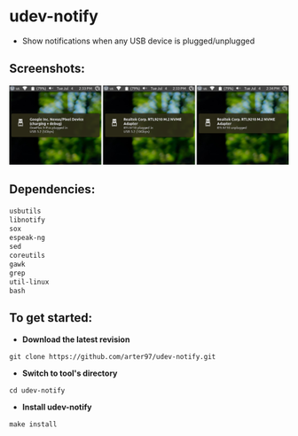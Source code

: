# udev-notify
* Show notifications when any USB device is plugged/unplugged

## Screenshots:
![image](demo.png)

## Dependencies:
```
usbutils
libnotify
sox
espeak-ng
sed
coreutils
gawk
grep
util-linux
bash
```
## To get started:
* **Download the latest revision**
```
git clone https://github.com/arter97/udev-notify.git
```
* **Switch to tool's directory**
```
cd udev-notify
```
* **Install udev-notify**
```
make install
```
